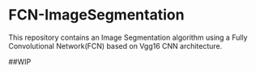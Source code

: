 # FCN-ImageSegmentation
This repository contains an Image Segmentation algorithm using a Fully Convolutional Network(FCN) based on Vgg16 CNN architecture.




##WIP
